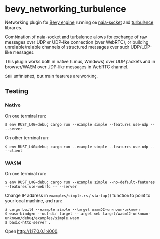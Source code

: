 # bevy_networking_turbulence

Networking plugin for [Bevy engine][1] running on [naia-socket][2] and [turbulence][3] libraries.

Combination of naia-socket and turbulence allows for exchange of raw messages over UDP or UDP-like connection (over WebRTC),
or building unreliable/reliable channels of structured messages over such UDP/UDP-like messages.

This plugin works both in native (Linux, Windows) over UDP packets and in browser/WASM over UDP-like messages in WebRTC channel.

Still unfinished, but main features are working.

[1]: https://github.com/bevyengine/bevy
[2]: https://github.com/naia-rs/naia-socket
[3]: https://github.com/kyren/turbulence

## Testing

### Native

On one terminal run:

    $ env RUST_LOG=debug cargo run --example simple --features use-udp -- --server

On other terminal run:

    $ env RUST_LOG=debug cargo run --example simple --features use-udp -- --client

### WASM

On one terminal run:

    $ env RUST_LOG=debug cargo run --example simple --no-default-features --features use-webrtc -- --server

Change IP address in `examples/simple.rs` / `startup()` function to point to your local machine, and run:

    $ cargo build --example simple --target wasm32-unknown-unknown
    $ wasm-bindgen --out-dir target --target web target/wasm32-unknown-unknown/debug/examples/simple.wasm
    $ basic-http-server .

Open <http://127.0.0.1:4000>.
